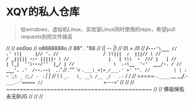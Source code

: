 # XQY的私人仓库

> 给windows、虚拟机Linux、实验室Linux同时使用的repo，希望pull requests别把文件搞丢

//
//                       _oo0oo_
//                      o8888888o
//                      88" . "88
//                      (| -_- |)
//                      0\  =  /0
//                    ___/`---'\___
//                  .' \\|     |// '.
//                 / \\|||  :  |||// \
//                / _||||| -:- |||||- \
//               |   | \\\  -  /// |   |
//               | \_|  ''\---/''  |_/ |
//               \  .-\__  '-'  ___/-. /
//             ___'. .'  /--.--\  `. .'___
//          ."" '<  `.___\_<|>_/___.' >' "".
//         | | :  `- \`.;`\ _ /`;.`/ - ` : | |
//         \  \ `_.   \_ __\ /__ _/   .-` /  /
//     =====`-.____`.___ \_____/___.-`___.-'=====
//                       `=---='
//
//
//     ~~~~~~~~~~~~~~~~~~~~~~~~~~~~~~~~~~~~~~~~~~~
//
//               佛祖保佑         永无BUG
//
//
//